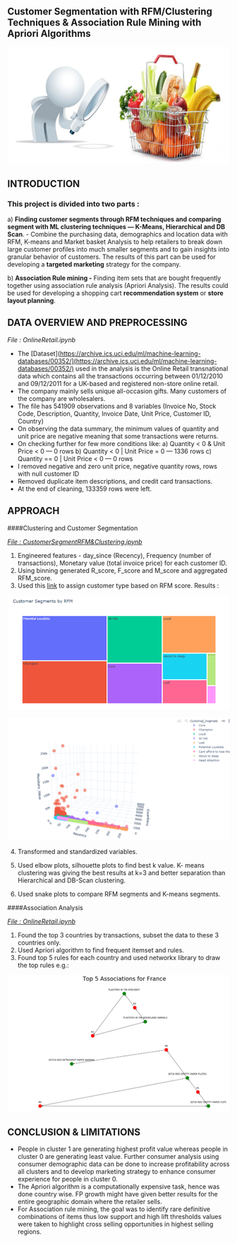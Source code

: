 ## Customer Segmentation with RFM/Clustering Techniques & Association Rule Mining with Apriori Algorithms

![banner](/images/banner.jpg)


## INTRODUCTION

### This project is divided into two parts :

a) **Finding customer segments through RFM techniques and comparing segment with ML clustering techniques — K-Means, Hierarchical and DB Scan**. - Combine the purchasing data, demographics and location data with RFM, K-means and Market basket Analysis to help retailers to break down large customer profiles into much smaller segments and to gain insights into granular behavior of customers. The results of this part can be used for developing a **targeted marketing** strategy for the company.

b) **Association Rule mining  -** Finding item sets that are bought frequently together using association rule analysis (Apriori Analysis). The results could be used for developing a shopping cart **recommendation system** or **store layout planning**.

## DATA OVERVIEW AND PREPROCESSING

*File : OnlineRetail.ipynb*

- The [Dataset](https://archive.ics.uci.edu/ml/machine-learning-databases/00352/](https://archive.ics.uci.edu/ml/machine-learning-databases/00352/) used in the analysis is the Online Retail transnational data which contains all the transactions occurring between 01/12/2010 and 09/12/2011 for a UK-based and registered non-store online retail.
- The company mainly sells unique all-occasion gifts. Many customers of the company are wholesalers.
- The file has 541909 observations and 8 variables (Invoice No, Stock Code, Description, Quantity, Invoice Date, Unit Price, Customer ID, Country)
- On observing the data summary, the minimum values of quantity and unit price are negative meaning that some transactions were returns.
- On checking further for few more conditions like:
       a) Quantity < 0 & Unit Price < 0   —  0 rows
       b) Quantity < 0 | Unit Price = 0  —  1336 rows
       c) Quantity == 0 | Unit Price < 0   — 0 rows
- I removed negative and zero unit price, negative quantity rows, rows with null customer ID
- Removed duplicate item descriptions, and credit card transactions.
- At the end of cleaning, 133359 rows were left.

## APPROACH

####Clustering and Customer Segmentation 

[*File : CustomerSegmentRFM&Clustering.ipynb*](https://nbviewer.org/github/saniya-k/Market-Basket-Analysis/blob/master/CustomerSegmentRFM%26Clustering.ipynb
)

1. Engineered features - day_since (Recency), Frequency (number of transactions), Monetary value (total invoice price) for each customer ID.
2. Using binning generated R_score, F_score and M_score and aggregated RFM_score.
3. Used this [link](https://www.r-bloggers.com/2019/07/customer-segmentation-using-rfm-analysis/) to assign customer type based on RFM score. Results :

![customer_segments](/images/customer_segments.png)

 ![rfm_3d](/images/rfm_segments.png)

 4. Transformed and standardized variables.

 5. Used elbow plots, silhouette plots to find best k value. K- means clustering was giving the best results at k=3 and better separation than Hierarchical and DB-Scan clustering.

6. Used snake plots to compare RFM segments and K-means segments. 

####Association Analysis

[*File : OnlineRetail.ipynb*](https://nbviewer.org/github/saniya-k/Market-Basket-Analysis/blob/master/OnlineRetail.ipynb)

1. Found the top 3 countries by transactions, subset the data to these 3 countries only.
2. Used Apriori algorithm to find frequent itemset and rules.
3. Found top 5 rules for each country and used networkx library to draw the top  rules e.g.:

![france_top5](/images/france_top.png)

## CONCLUSION & LIMITATIONS

- People in cluster 1 are generating highest profit value whereas people in cluster 0 are generating least value. Further consumer analysis using consumer demographic data can be done to increase profitability across all clusters and to develop marketing strategy to enhance consumer experience for people in cluster 0.
- The Apriori algorithm is a computationally expensive task, hence was done country wise. FP growth might have given better results for the entire geographic domain where the retailer sells.
- For Association rule mining, the goal was to identify rare definitive combinations of items thus low support and high lift thresholds values were taken to highlight cross selling opportunities in highest selling regions.